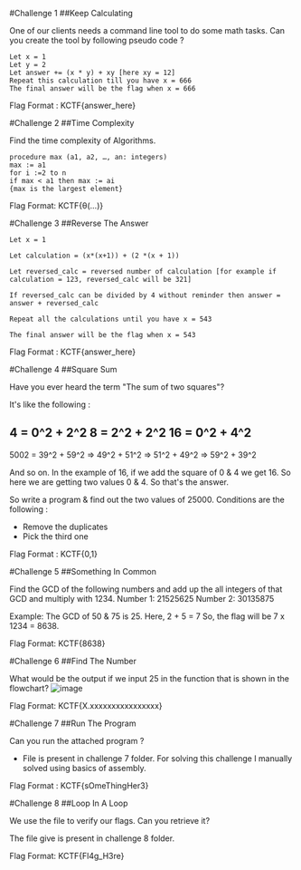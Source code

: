 #Challenge 1
##Keep Calculating

One of our clients needs a command line tool to do some math tasks. Can you create the tool by following pseudo code ?

    Let x = 1
    Let y = 2
    Let answer += (x * y) + xy [here xy = 12]
    Repeat this calculation till you have x = 666
    The final answer will be the flag when x = 666

Flag Format : KCTF{answer_here}

#Challenge 2
##Time Complexity

Find the time complexity of Algorithms.

    procedure max (a1, a2, …, an: integers)
    max := a1
    for i :=2 to n
    if max < a1 then max := ai
    {max is the largest element}

Flag Format: KCTF{θ(...)}

#Challenge 3
##Reverse The Answer

    Let x = 1

    Let calculation = (x*(x+1)) + (2 *(x + 1))

    Let reversed_calc = reversed number of calculation [for example if calculation = 123, reversed_calc will be 321]

    If reversed_calc can be divided by 4 without reminder then answer = answer + reversed_calc

    Repeat all the calculations until you have x = 543

    The final answer will be the flag when x = 543

Flag Format : KCTF{answer_here}

#Challenge 4
##Square Sum

Have you ever heard the term "The sum of two squares"?

It's like the following :

4 = 0^2 + 2^2
8 = 2^2 + 2^2
16 = 0^2 + 4^2
----------------------------
5002 = 39^2 + 59^2 => 49^2 + 51^2 => 51^2 + 49^2 => 59^2 + 39^2

And so on. In the example of 16, if we add the square of 0 & 4 we get 16. So here we are getting two values 0 & 4. So that's the answer.

So write a program & find out the two values of 25000. Conditions are the following :

* Remove the duplicates
* Pick the third one


Flag Format : KCTF{0,1}

#Challenge 5
##Something In Common

Find the GCD of the following numbers and add up the all integers of that GCD and multiply with 1234.
Number 1: 21525625
Number 2: 30135875

Example: The GCD of 50 & 75 is 25.
Here, 2 + 5 = 7
So, the flag will be 7 x 1234 = 8638.

Flag Format: KCTF{8638}

#Challenge 6
##Find The Number

What would be the output if we input 25 in the function that is shown in the flowchart?
![image](https://user-images.githubusercontent.com/53575624/150631636-9f034830-ccf7-4d2f-a976-2a53f5c203a7.png)

Flag Format: KCTF{X.xxxxxxxxxxxxxxxx}

#Challenge 7
##Run The Program

Can you run the attached program ?

* File is present in challenge 7 folder. For solving this challenge I manually solved using basics of assembly.

Flag Format : KCTF{sOmeThingHer3}

#Challenge 8
##Loop In A Loop

We use the file to verify our flags. Can you retrieve it?

The file give is present in challenge 8 folder.

Flag Format: KCTF{Fl4g_H3re}
